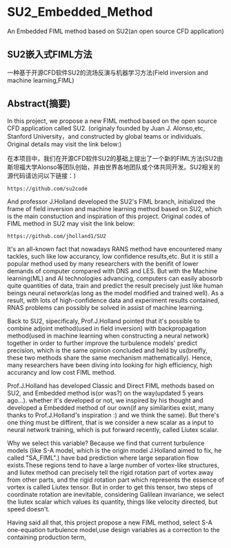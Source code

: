 # SU2_Embedded_Method
An Embedded FIML method based on SU2(an open source CFD application)
## SU2嵌入式FIML方法
一种基于开源CFD软件SU2的流场反演与机器学习方法(Field inversion and machine learning,FIML)
## Abstract(摘要)
In this project, we propose a new FIML method based on the open source CFD application called SU2. (originaly founded by Juan J. Alonso,etc, Stanford University，and constructed by global teams or individuals. Original details may visit the link below:)

在本项目中，我们在开源CFD软件SU2的基础上提出了一个新的FIML方法(SU2由斯坦福大学Alonso等团队创始，并由世界各地团队或个体共同开发。SU2相关的源代码请访问以下链接：)

    https://github.com/su2code

And professor J.Holland developed the SU2's FIML branch, initialized the frame of field inversion and machine learning method based on SU2, which is the main constuction and inspiration of this project. Original codes of FIML method in SU2 may visit the link below:

    https://github.com/jholland1/SU2

It's an all-known fact that nowadays RANS method have encountered many tackles, such like low accurancy, low confidence results,etc. But it is still a popular method used by many researchers with the benifit of lower demands of computer compared with DNS and LES. But with the Machine learning(ML) and AI technologies advancing, computers can easily abosorb quite quantities of data, train and predict the result precisely just like human beings neural network(as long as the model modified and trained well). As a result, with lots of high-confidence data and experiment results contained, RNAS problems can possibly be solved in assist of machine learning.

Back to SU2, sipecificaly, Prof.J.Holland pointed that it's possible to combine adjoint method(used in field inversion) with backpropagation method(used in machine learning when constructing a neural network) together in order to further improve the turbulence models' predict precision, which is the same opinion concluded and held by us(breifly, these two methods share the same mechanism mathematically). Hence, many researchers have been diving into looking for high efficiency, high accurancy and low cost FIML method.

Prof.J.Holland has developed Classic and Direct FIML methods based on SU2, and Embedded method is(or was?) on the way(updated 5 years ago...). whether it's developed or not, we inspired by his thought and developed a Embedded method of our own(if any similarities exist, many thanks to Prof.J.Holland's inspiration :) and we think the same). But there's one thing must be diffirent, that is we consider a new scalar as a input to neural network training, which is put forward recently, called Liutex scalar.

Why we select this variable? Because we find that current turbulence models (like S-A model, which is the origin model J.Holland aimed to fix, he called "SA_FIML".) have bad prediction where large separation flow exists.These regions tend to have a large number of vortex-like structures, and liutex method can precisely tell the rigid rotation part of vortex away from other parts, and the rigid rotation part which represents the essence of vortex is called Liutex tensor. But in order to get this tensor, two steps of coordinate rotation are inevitable, considering Galilean invariance, we select the liutex scalar which values its quantity, things like velocity directed, but speed doesn't.

Having said all that, this project propose a new FIML method, select S-A one-equation turbulence model,use design variables as a correction to the containing production term, 
##

